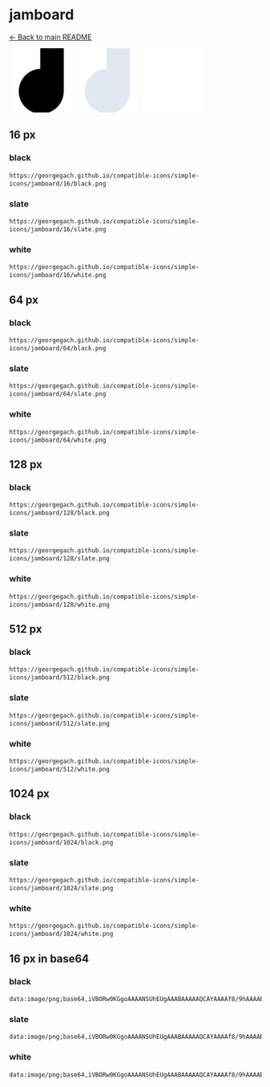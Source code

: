 # jamboard

[← Back to main README](../../README.md)


<img src="./128/black.png" width="128" alt="jamboard black icon" />
<img src="./128/slate.png" width="128" alt="jamboard slate icon" />
<img src="./128/white.png" width="128" alt="jamboard white icon" />

## 16 px

### black
```
https://georgegach.github.io/compatible-icons/simple-icons/jamboard/16/black.png
```

### slate
```
https://georgegach.github.io/compatible-icons/simple-icons/jamboard/16/slate.png
```

### white
```
https://georgegach.github.io/compatible-icons/simple-icons/jamboard/16/white.png
```

## 64 px

### black
```
https://georgegach.github.io/compatible-icons/simple-icons/jamboard/64/black.png
```

### slate
```
https://georgegach.github.io/compatible-icons/simple-icons/jamboard/64/slate.png
```

### white
```
https://georgegach.github.io/compatible-icons/simple-icons/jamboard/64/white.png
```

## 128 px

### black
```
https://georgegach.github.io/compatible-icons/simple-icons/jamboard/128/black.png
```

### slate
```
https://georgegach.github.io/compatible-icons/simple-icons/jamboard/128/slate.png
```

### white
```
https://georgegach.github.io/compatible-icons/simple-icons/jamboard/128/white.png
```

## 512 px

### black
```
https://georgegach.github.io/compatible-icons/simple-icons/jamboard/512/black.png
```

### slate
```
https://georgegach.github.io/compatible-icons/simple-icons/jamboard/512/slate.png
```

### white
```
https://georgegach.github.io/compatible-icons/simple-icons/jamboard/512/white.png
```

## 1024 px

### black
```
https://georgegach.github.io/compatible-icons/simple-icons/jamboard/1024/black.png
```

### slate
```
https://georgegach.github.io/compatible-icons/simple-icons/jamboard/1024/slate.png
```

### white
```
https://georgegach.github.io/compatible-icons/simple-icons/jamboard/1024/white.png
```

## 16 px in base64

### black
```
data:image/png;base64,iVBORw0KGgoAAAANSUhEUgAAABAAAAAQCAYAAAAf8/9hAAAABmJLR0QA/wD/AP+gvaeTAAAAzklEQVQ4jb3TP0pDQRAG8F80sQmIZTohiEUs7AUbSe8ZvIIn8gZJylzA3CCQ1iDY+geVWCTFy4Nls7svNvlgYJj55pudGZYybvGNdWTTmnDUIAB/peQ+AkUcRKBVSrYz8Xs84hwd1SJDrHICHYxxgzN8bsmnEe8kJ/CEYUhoQriDS9xFxev/CDygt2/nGuEIg0T+WHWFjyDWklnie0Kgm2n8VjvhCCO750rhC5NUoo2F3Y8T21w1WhLXWBaKX3DV9MQLzPCKX/xs/Wf0Y/IG5YEuSEVfyo0AAAAASUVORK5CYII=
```

### slate
```
data:image/png;base64,iVBORw0KGgoAAAANSUhEUgAAABAAAAAQCAYAAAAf8/9hAAAABmJLR0QA/wD/AP+gvaeTAAABI0lEQVQ4jbWQvUoDYRBFz91NBBFMQDCpkkZSCL6AYCOCpZVWNr6CTyT4AGqpz2ArdoJJ/IlCIKukSMxeC7NrEpdNGm/zwTd3ztwZkaPmc3eHQNeg5emKbmrV0j5AkAcYm4d51QUA+fp/gEB59ULWZ/MpOiAYnQrqRkWI+79AAQwyAbd2sdKJLmPF27LKwAd4AFpNPP55ljIB653ozGZPE4Z5Sm/Qfo8a4F3ktNnpwAUAHsYnQHXRyYnSFSxvzh5cEBoLKUp9RkHWER3Q00xgwwpoahEBMfHrnxUCuAD6zJHgMyS8mgSOo7nQeundEdDIAxjua5XSlqTRVAJJX0HoI8ntnOktHB4mzVMJErXeehvEPjeq2V4TGKlr/Ig4rlfKD5P+bwEBX63WHlbZAAAAAElFTkSuQmCC
```

### white
```
data:image/png;base64,iVBORw0KGgoAAAANSUhEUgAAABAAAAAQCAYAAAAf8/9hAAAABmJLR0QA/wD/AP+gvaeTAAAA2UlEQVQ4jb2TvU5CQRBGD78NibGkMzGGAgt7Expj7zPwCj4RbyCUvAC+gQmtxIQWJUC0OBTcS2727l1vxVdNZr49uzOThYTUkbqzrHnuaaYAmf5SxTqApC4CaKSK7VhSfQFegRugA+wCy28UoHaAKfAIXAM/mfkqAHSrXjABnouG/3SegToAnoLD1gYAY6Bf9+ZcxRaGkXqL0xa+C7kGFUPcRAC9iovXeVBs4Y3yumLaArNSVm2ry8jHCfWhtqJo9UFdJQ5/qvfJ96l36rv6pR7UfRYv1NvQfwRL2aXQFL4NHAAAAABJRU5ErkJggg==
```

